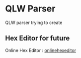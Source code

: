 # QLW Parser

QLW parser trying to create

## Hex Editor for future

Online Hex Editor : [onlinehexeditor](https://www.onlinehexeditor.com/)

